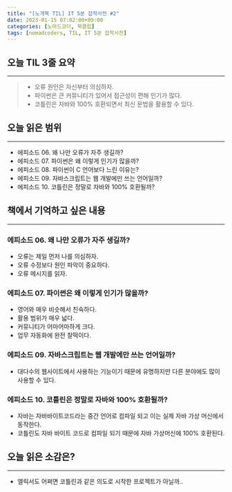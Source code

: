 ```yaml
---
title: "[노개북 TIL] IT 5분 잡학사전 #2"
date: 2023-01-15 07:02:00+09:00
categories: [노마드코더, 북클럽]
tags: [nomadcoders, TIL, IT 5분 잡학사전]
---
```


## 오늘 TIL 3줄 요약

---

> - 오류 원인은 자신부터 의심하자.
> - 파이썬은 큰 커뮤니티가 있어서 접근성이 편해 인기가 많다.
> - 코틀린은 자바와 100% 호환되면서 최신 문법을 활용할 수 있다.

## 오늘 읽은 범위

---

- 에피소드 06. 왜 나만 오류가 자주 생길까?
- 에피소드 07. 파이썬은 왜 이렇게 인기가 많을까?
- 에피소드 08. 파이썬이 C 언어보다 느린 이유는?
- 에피소드 09. 자바스크립트는 웹 개발에만 쓰는 언어일까?
- 에피소드 10. 코틀린은 정말로 자바와 100% 호환될까?

## 책에서 기억하고 싶은 내용

---

### 에피소드 06. 왜 나만 오류가 자주 생길까?

- 오류는 제일 먼저 나를 의심하자.
- 오류 수정보다 원인 파악이 중요하다.
- 오류 메시지를 읽자.

### 에피소드 07. 파이썬은 왜 이렇게 인기가 많을까?

- 영어와 매우 비슷해서 친숙하다.
- 활용 범위가 매우 넓다.
- 커뮤니티가 어마어마하게 크다.
- 업무 자동화에 완전 찰떡이다.

### 에피소드 09. 자바스크립트는 웹 개발에만 쓰는 언어일까?

- 대다수의 웹사이트에서 사용하는 기능이기 때문에 유명하지만 다른 분야에도 많이 사용할 수 있다.

### 에피소드 10. 코틀린은 정말로 자바와 100% 호환될까?

- 자바는 자바바이트코드라는 중간 언어로 컴파일 되고 이는 실제 자바 가상 머신에서 동작한다.
- 코틀린도 자바 바이트 코드로 컴파일 되기 때문에 자바 가상머신에 100% 호환된다.

## 오늘 읽은 소감은?

---

- 엘릭서도 어쩌면 코틀린과 같은 의도로 시작한 프로젝트가 아닐까..
